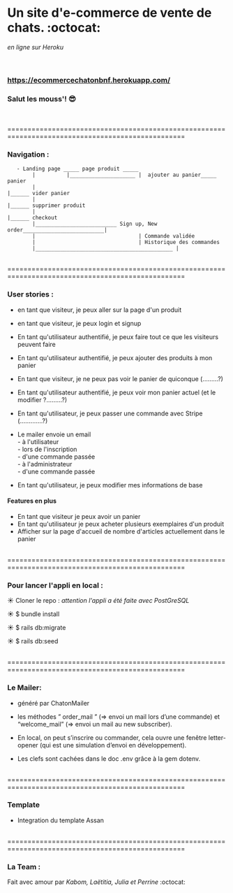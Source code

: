 # Un site d'e-commerce de vente de chats. :octocat:
 *en ligne sur Heroku* </br></br></br>
 ### https://ecommercechatonbnf.herokuapp.com/ 
 

### Salut les mouss'!  :sunglasses:
</br>

</br>
==================================================================================================

### Navigation :

       - Landing page _____ page produit _____
            |          |_____________________ |  ajouter au panier_____ panier
            |                                                          |______ vider panier
            |                                                          |______ supprimer produit
            |                                                          |______ checkout 
            |__________________________ Sign up, New order__________________________|
            |                                 | Commande validée
            |                                 | Historique des commandes
            |____________________________________________ |                                               



</br>
==================================================================================================

### User stories :

 - en tant que visiteur, je peux aller sur la page d'un produit         
 - en tant que visiteur, je peux login et signup
 - En tant qu'utilisateur authentifié, je peux faire tout ce que les visiteurs peuvent faire
 - En tant qu'utilisateur authentifié, je peux ajouter des produits à mon panier
 - En tant que visiteur, je ne peux pas voir le panier de quiconque (.........?)
 - En tant qu'utilisateur authentifié, je peux voir mon panier actuel (et le modifier ?.........?)
 - En tant qu'utilisateur, je peux passer une commande avec Stripe (.............?)
 - Le mailer envoie un email  </br>
                            - à l'utilisateur </br>
                                     - lors de l'inscription </br>
                                     - d'une commande passée </br>
                            - à l'administrateur </br>
                                     - d'une commande passée</br>
                                              
 - En tant qu'utilisateur, je peux modifier mes informations de base
 
#### Features en plus

 - En tant que visiteur je peux avoir un panier
 - En tant qu'utilisateur je peux acheter plusieurs exemplaires d'un produit
 - Afficher sur la page d'accueil de nombre d'articles actuellement dans le panier
 
</br>
==================================================================================================


### Pour lancer l'appli en local :


 :sunny:   Cloner le repo : *attention l'appli a été faite avec PostGreSQL*

 :sunny:   $ bundle install

 :sunny:   $ rails db:migrate
 
 :sunny:   $ rails db:seed


</br>
==================================================================================================

### Le Mailer:
 
  - généré par ChatonMailer 
  - les méthodes ” order_mail ” (=> envoi un mail lors d’une commande) et “welcome_mail” (=> envoi un mail au new subscriber).

  - En local, on peut s’inscrire ou commander, cela ouvre une fenêtre letter-opener (qui est une simulation d’envoi en développement). 

  - Les clefs sont cachées dans le doc .env grâce à la gem dotenv.


</br>
==================================================================================================

### Template

- Integration du template Assan


</br>
==================================================================================================

### La Team :

 Fait avec amour par *Kabom, Laëtitia, Julia et Perrine* :octocat:
